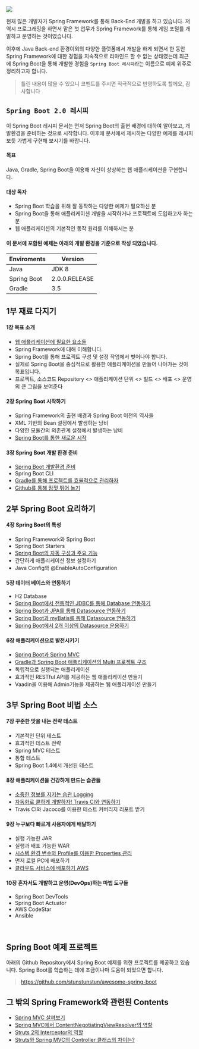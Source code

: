 <img src='https://alexandreesl.files.wordpress.com/2014/12/springboot.png' />

현재 많은 개발자가 Spring Framework를 통해 Back-End 개발을 하고 있습니다. 저 역시 프로그래밍을 하면서 맡은 첫 업무가 Spring Framework를 통해 게임 포털를 개발하고 운영하는 것이였습니다.

이후에 Java Back-end 환경이외의 다양한 플랫폼에서 개발을 하게 되면서 한 동안 Spring Framework에 대한 경험을 지속적으로 리마인드 할 수 없는 상태였는데 최근에 Spring Boot을 통해 개발한 경험을 `Spring Boot 레시피`라는 이름으로 예제 위주로 정리하고자 합니다.

> 틀린 내용이 많을 수 있으니 코멘트를 주시면 적극적으로 반영하도록 할께요, 감사합니다

## `Spring Boot 2.0 레시피`

이 Spring Boot 레시피 문서는 먼저 Spring Boot의 출현 배경에 대하여 알아보고, 개발환경을 준비하는 것으로 시작합니다. 이후에 문서에서 제시하는 다양한 예제를 레시피보듯 가볍게 구현해 보시기를 바랍니다.

#### 목표

Java, Gradle, Spring Boot을 이용해 자신이 상상하는 웹 애플리케이션을 구현합니다.

#### 대상 독자

- Spring Boot 학습을 위해 잘 동작하는 다양한 예제가 필요하신 분
- Spring Boot을 통해 애플리케이션 개발을 시작하거나 프로젝트에 도입하고자 하는 분
- 웹 애플리케이션의 기본적인 동작 원리를 이해하시는 분

#### 이 문서에 포함된 예제는 아래의 개발 환경을 기준으로 작성 되었습니다.

Enviroments | Version 
---|---
Java | JDK 8
Spring Boot | 2.0.0.RELEASE
Gradle | 3.5

## 1부 재료 다지기

#### 1장 목표 소개
- [웹 애플리케이션에 필요한 요소들](https://github.com/stunstunstun/awesome-wiki/blob/master/Spring/spring-boot-what-is-next.md) 
- Spring Framework에 대해 이해합니다.
- Spring Boot를 통해 프로젝트 구성 및 설정 작업에서 벗어나야 합니다.
- 실제로 Spring Boot을 중심적으로 활용한 애플리케이션을 만들어 나아가는 것이 목표입니다.
- 프로젝트, 소스코드 Repository <> 애플리케이션 단위 <> 빌드 <> 배포 <> 운영의 큰 그림을 보여준다

#### 2장 Spring Boot 시작하기

- Spring Framework의 출현 배경과 Spring Boot 이전의 역사들
- XML 기반의 Bean 설정에서 발생하는 낭비
- 다양한 모듈간의 의존관계 설정에서 발생하는 낭비
- [Spring Boot를 통한 새로운 시작](https://github.com/stunstunstun/awesome-wiki/blob/master/Spring/spring-boot-get-started.md)

#### 3장 Spring Boot 개발 환경 준비

- [Spring Boot 개발환경 준비](https://github.com/stunstunstun/awesome-wiki/blob/master/Spring/spring-boot-environments.md)
- Spring Boot CLI
- [Gradle를 통해 프로젝트를 효율적으로 관리하자](https://github.com/stunstunstun/awesome-wiki/blob/master/Spring/spring-boot-and-gradle.md) 
- [Github를 통해 맘껏 뛰어 놀기](https://github.com/stunstunstun/awesome-wiki/blob/master/Spring/spring-boot-with-github.md) 

## 2부 Spring Boot 요리하기

#### 4장 Spring Boot의 특성

- Spring Framework와 Spring Boot
- Spring Boot Starters
- [Spring Boot의 자동 구성과 주요 기능](https://github.com/stunstunstun/awesome-wiki/blob/master/Spring/spring-boot-autoconfigure.md)
- 간단하게 애플리케이션 정보 설정하기
- Java Config와 @EnableAutoConfiguration

#### 5장 데이터 베이스와 연동하기

- H2 Database
- [Spring Boot에서 전통적인 JDBC를 통해 Database 연동하기](https://github.com/stunstunstun/awesome-wiki/blob/master/Spring/spring-boot-with-jdbc.md)
- [Spring Boot과 JPA를 통해 Datasource 연동하기](https://github.com/stunstunstun/awesome-wiki/blob/master/Spring/spring-boot-with-jpa.md)
- [Spring Boot과 myBatis를 통해 Datasource 연동하기](https://github.com/stunstunstun/awesome-wiki/blob/master/Spring/spring-boot-with-mybatis.md)
- [Spring Boot에서 2개 이상의 Datasource 운용하기](https://github.com/stunstunstun/awesome-wiki/blob/master/Spring/spring-boot-multi-datasources.md)

#### 6장 애플리케이션으로 발전시키기

- [Spring Boot과 Spring MVC](https://github.com/stunstunstun/awesome-wiki/blob/master/Spring/spring-boot-web-mvc.md)
- [Gradle과 Spring Boot 애플리케이션의 Multi 프로젝트 구조](https://github.com/stunstunstun/awesome-wiki/blob/master/Spring/spring-boot-gradle-multi-project.md)
- 독립적으로 실행되는 애플리케이션
- 효과적인 RESTful API를 제공하는 웹 애플리케이션 만들기
- Vaadin을 이용해 Admin기능을 제공하는 웹 애플리케이션 만들기

## 3부 Spring Boot 비법 소스 

#### 7장 꾸준한 맛을 내는 전략 테스트

- 기본적인 단위 테스트
- 효과적인 테스트 전략
- Spring MVC 테스트
- 통합 테스트
- Spring Boot 1.4에서 개선된 테스트

#### 8장 애플리케이션을 건강하게 만드는 습관들

- [소중한 정보를 지키는 습관 Logging](https://github.com/stunstunstun/awesome-wiki/blob/master/Spring/spring-boot-logging.md) 
- [자동화로 쿨하게 개발하자! Travis CI와 연동하기](https://github.com/stunstunstun/awesome-wiki/blob/master/Spring/spring-boot-with-travis-ci.md)
- Travis CI와 Jacoco를 이용한 테스트 커버리지 리포트 받기

#### 9장 누구보다 빠르게 사용자에게 배달하기

- 실행 가능한 JAR
- 실행과 배포 가능한 WAR
- [시스템 환경 변수와 Profile를 이용한 Properties 관리](https://github.com/stunstunstun/awesome-wiki/blob/master/Spring/spring-boot-properties.md)
- 먼저 로컬 PC에 배포하기
- [클라우드 서비스에 배포하기 AWS](https://github.com/stunstunstun/awesome-wiki/blob/master/Spring/spring-boot-deploying.md) 

#### 10장 혼자서도 개발하고 운영(DevOps)하는 마법 도구들

- Spring Boot DevTools
- Spring Boot Actuator
- AWS CodeStar
- Ansible

<br/>

## Spring Boot 예제 프로젝트

아래의 Github Repository에서 Spring Boot 예제를 위한 프로젝트를 제공하고 있습니다. Spring Boot를 학습하는 데에 조금이나마 도움이 되었으면 합니다.

> https://github.com/stunstunstun/awesome-spring-boot

## 그 밖의 Spring Framework와 관련된 Contents

- [Spring MVC 살펴보기](https://github.com/stunstunstun/awesome-wiki/blob/master/Spring/spring-mvc-overview.md)
- [Spring MVC에서 ContentNegotiatingViewResolver의 역할](https://github.com/stunstunstun/awesome-wiki/blob/master/Spring/spring-mvc-content-negotiating-view-resolver.md)
- [Struts 2의 Interceptor의 역할](https://github.com/stunstunstun/awesome-wiki/blob/master/Spring/struts-interceptor.md)
- [Struts와 Spring MVC의 Controller 클래스의 차이는?](https://github.com/stunstunstun/awesome-wiki/blob/master/Spring/struts-and-spring-mvc.md)